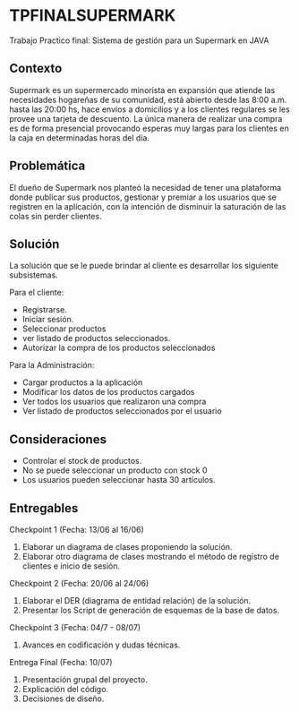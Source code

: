 # TPFINALSUPERMARK
Trabajo Practico final: Sistema de gestión para un Supermark en JAVA

## Contexto
Supermark es un supermercado minorista en expansión que atiende las necesidades hogareñas de su comunidad, está abierto desde las 8:00 a.m. hasta las 20:00 hs, hace envíos a domicilios y a los clientes regulares se les provee una tarjeta de descuento. La única manera de realizar una compra es de forma presencial provocando esperas muy largas para los clientes en la caja en determinadas horas del día. 

## Problemática
El dueño de Supermark nos planteó la necesidad de tener una plataforma donde publicar sus productos, gestionar y premiar a los usuarios que se registren en la aplicación, con la intención de disminuir la saturación de las colas sin perder clientes. 
 
## Solución
La solución que se le puede brindar al cliente es desarrollar los siguiente subsistemas.

Para el cliente:
-	Registrarse.
-	Iniciar sesión.
-	Seleccionar productos
-	ver  listado de productos seleccionados.
-	Autorizar la compra de los productos seleccionados

Para la Administración:
-	Cargar productos a la aplicación
-	Modificar los datos de los productos cargados
-	Ver todos los usuarios que realizaron una compra
-	Ver listado de productos seleccionados por el usuario

## Consideraciones
-	Controlar el stock de productos.
-	No se puede seleccionar un producto con stock 0
-	Los usuarios pueden seleccionar hasta 30 artículos.

## Entregables

Checkpoint 1 (Fecha: 13/06 al 16/06)
1)	Elaborar un diagrama de clases proponiendo la solución.
2)	Elaborar otro diagrama de clases mostrando el método de registro de clientes e inicio de sesión.

Checkpoint 2 (Fecha: 20/06 al 24/06)
1)	Elaborar el DER (diagrama de entidad relación) de la solución.
2)	Presentar los Script de generación de esquemas de la base de datos. 


Checkpoint 3 (Fecha: 04/7 - 08/07)
1)	Avances en codificación y dudas técnicas.


Entrega Final (Fecha: 10/07)
1)	Presentación grupal del proyecto.
2)	Explicación del código.
3)	Decisiones de diseño. 
